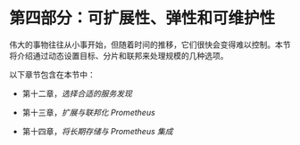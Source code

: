 # 第四部分：可扩展性、弹性和可维护性

伟大的事物往往从小事开始，但随着时间的推移，它们很快会变得难以控制。本节将介绍通过动态设置目标、分片和联邦来处理规模的几种选项。

以下章节包含在本节中：

+   第十二章，*选择合适的服务发现*

+   第十三章，*扩展与联邦化 Prometheus*

+   第十四章，*将长期存储与 Prometheus 集成*
